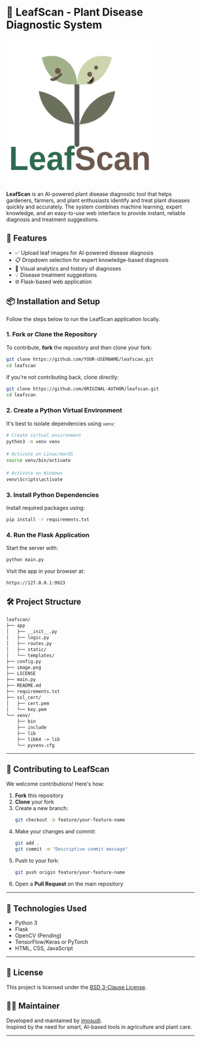 
# 🌿 LeafScan - Plant Disease Diagnostic System

![LeafScan](image.png)

**LeafScan** is an AI-powered plant disease diagnostic tool that helps gardeners, farmers, and plant enthusiasts identify and treat plant diseases quickly and accurately. The system combines machine learning, expert knowledge, and an easy-to-use web interface to provide instant, reliable diagnosis and treatment suggestions.



## 🚀 Features

- ✅ Upload leaf images for AI-powered disease diagnosis  
- 📋 Dropdown selection for expert knowledge-based diagnosis  
- 🧠 Visual analytics and history of diagnoses  
- 💡 Disease treatment suggestions  
- 🌐 Flask-based web application



## 📦 Installation and Setup

Follow the steps below to run the LeafScan application locally.

### 1. Fork or Clone the Repository

To contribute, **fork** the repository and then clone your fork:

```bash
git clone https://github.com/YOUR-USERNAME/leafscan.git
cd leafscan
```

If you're not contributing back, clone directly:

```bash
git clone https://github.com/ORIGINAL-AUTHOR/leafscan.git
cd leafscan
```



### 2. Create a Python Virtual Environment

It's best to isolate dependencies using `venv`:

```bash
# Create virtual environment
python3 -m venv venv

# Activate on Linux/macOS
source venv/bin/activate

# Activate on Windows
venv\Scripts\activate
```



### 3. Install Python Dependencies

Install required packages using:

```bash
pip install -r requirements.txt
```



### 4. Run the Flask Application

Start the server with:

```bash
python main.py
```

Visit the app in your browser at:

```
https://127.0.0.1:9923
```



## 🛠️ Project Structure

```
leafscan/
├── app
│   ├── __init__.py
│   ├── logic.py
│   ├── routes.py
│   ├── static/
│   └── templates/
├── config.py
├── image.png
├── LICENSE
├── main.py
├── README.md
├── requirements.txt
├── ssl_cert/
│   ├── cert.pem
│   └── key.pem
└── venv/
    ├── bin
    ├── include
    ├── lib
    ├── lib64 -> lib
    └── pyvenv.cfg

```

---

## 🌱 Contributing to LeafScan

We welcome contributions! Here's how:

1. **Fork** this repository  
2. **Clone** your fork  
3. Create a new branch:
   ```bash
   git checkout -b feature/your-feature-name
   ```
4. Make your changes and commit:
   ```bash
   git add .
   git commit -m "Descriptive commit message"
   ```
5. Push to your fork:
   ```bash
   git push origin feature/your-feature-name
   ```
6. Open a **Pull Request** on the main repository

---

## 🧠 Technologies Used

- Python 3  
- Flask  
- OpenCV (Pending) 
- TensorFlow/Keras or PyTorch  
- HTML, CSS, JavaScript

---

## 📜 License

This project is licensed under the [BSD 3-Clause License](LICENSE).



## 👩‍💻 Maintainer

Developed and maintained by [imosudi](https://github.com/imosudi).  
Inspired by the need for smart, AI-based tools in agriculture and plant care.

---
